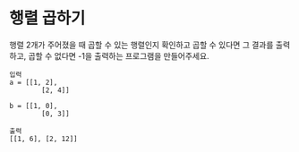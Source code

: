 # 행렬 곱하기

행렬 2개가 주어졌을 때 곱할 수 있는 행렬인지 확인하고 곱할 수 있다면 그 결과를 출력하고,
곱할 수 없다면 -1을 출력하는 프로그램을 만들어주세요.

```text
입력
a = [[1, 2],
		[2, 4]]

b = [[1, 0],
		[0, 3]]

출력
[[1, 6], [2, 12]]
```
